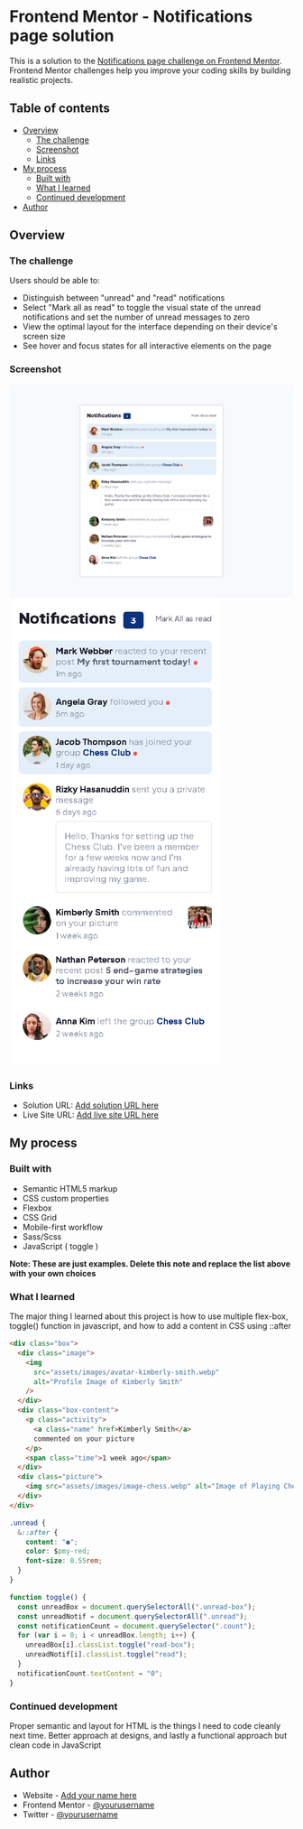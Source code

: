 # Frontend Mentor - Notifications page solution

This is a solution to the [Notifications page challenge on Frontend Mentor](https://www.frontendmentor.io/challenges/notifications-page-DqK5QAmKbC). Frontend Mentor challenges help you improve your coding skills by building realistic projects.

## Table of contents

- [Overview](#overview)
  - [The challenge](#the-challenge)
  - [Screenshot](#screenshot)
  - [Links](#links)
- [My process](#my-process)
  - [Built with](#built-with)
  - [What I learned](#what-i-learned)
  - [Continued development](#continued-development)
- [Author](#author)

## Overview

### The challenge

Users should be able to:

- Distinguish between "unread" and "read" notifications
- Select "Mark all as read" to toggle the visual state of the unread notifications and set the number of unread messages to zero
- View the optimal layout for the interface depending on their device's screen size
- See hover and focus states for all interactive elements on the page

### Screenshot

![desktop](assets/images/desktop.png)
![mobile](assets/images/mobile.png)

### Links

- Solution URL: [Add solution URL here](https://your-solution-url.com)
- Live Site URL: [Add live site URL here](https://your-live-site-url.com)

## My process

### Built with

- Semantic HTML5 markup
- CSS custom properties
- Flexbox
- CSS Grid
- Mobile-first workflow
- Sass/Scss
- JavaScript ( toggle )

**Note: These are just examples. Delete this note and replace the list above with your own choices**

### What I learned

The major thing I learned about this project is how to use multiple flex-box, toggle() function in javascript, and how to add a content in CSS using ::after

```html
<div class="box">
  <div class="image">
    <img
      src="assets/images/avatar-kimberly-smith.webp"
      alt="Profile Image of Kimberly Smith"
    />
  </div>
  <div class="box-content">
    <p class="activity">
      <a class="name" href>Kimberly Smith</a>
      commented on your picture
    </p>
    <span class="time">1 week ago</span>
  </div>
  <div class="picture">
    <img src="assets/images/image-chess.webp" alt="Image of Playing Chess" />
  </div>
</div>
```

```css
.unread {
  &::after {
    content: "●";
    color: $pmy-red;
    font-size: 0.55rem;
  }
}
```

```js
function toggle() {
  const unreadBox = document.querySelectorAll(".unread-box");
  const unreadNotif = document.querySelectorAll(".unread");
  const notificationCount = document.querySelector(".count");
  for (var i = 0; i < unreadBox.length; i++) {
    unreadBox[i].classList.toggle("read-box");
    unreadNotif[i].classList.toggle("read");
  }
  notificationCount.textContent = "0";
}
```

### Continued development

Proper semantic and layout for HTML is the things I need to code cleanly next time. Better approach at designs, and lastly a functional approach but clean code in JavaScript

## Author

- Website - [Add your name here](https://www.your-site.com)
- Frontend Mentor - [@yourusername](https://www.frontendmentor.io/profile/yourusername)
- Twitter - [@yourusername](https://www.twitter.com/yourusername)
